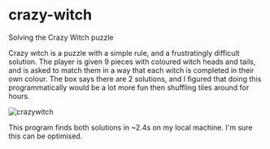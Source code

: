 # crazy-witch
Solving the Crazy Witch puzzle

Crazy witch is a puzzle with a simple rule, and a frustratingly difficult solution. The player is given 9 pieces with coloured witch heads and tails, and is asked to match them in a way that each witch is completed in their own colour. The box says there are 2 solutions, and I figured that doing this programmatically would be a lot more fun then shuffling tiles around for hours.

![crazywitch](http://i.imgur.com/hLRQ5ot.jpg)

This program finds both solutions in ~2.4s on my local machine. I'm sure this can be optimised.